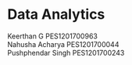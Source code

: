 # Data Analytics
Keerthan G  PES1201700963 <br/>
Nahusha Acharya PES1201700044 <br/>
Pushphendar Singh PES1201700243

